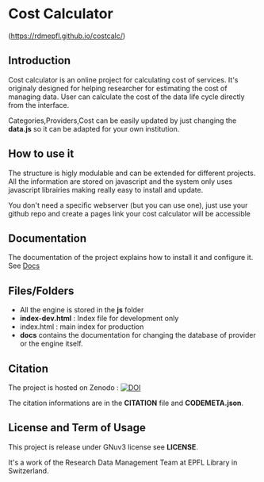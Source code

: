 Cost Calculator
============
(https://rdmepfl.github.io/costcalc/)

## Introduction

Cost calculator is an online project for calculating cost of services. 
It's originaly designed for helping researcher for estimating the cost of managing data.
User can calculate the cost of the data life cycle directly from the interface. 

Categories,Providers,Cost can be easily updated by just changing the **data.js** so it can be adapted for your own institution. 

## How to use it

The structure is higly modulable and can be extended for different projects. 
All the information are stored on javascript and the system only uses javascript 
librairies making really easy to install and update.

You don't need a specific webserver (but you can use one), just use your github repo 
and create a pages link your cost calculator will be accessible

## Documentation

The documentation of the project explains how to install it and configure it. See [Docs](./Docs)

## Files/Folders

* All the engine is stored in the **js** folder
* __index-dev.html__ : Index file for development only
* index.html : main index for production
* **docs** contains the documentation for changing the database of provider or the engine itself. 


## Citation
The project is hosted on Zenodo : [![DOI](https://zenodo.org/badge/DOI/10.5281/zenodo.1469034.svg)](https://doi.org/10.5281/zenodo.1469034)

The citation informations are in the __CITATION__ file and __CODEMETA.json__.

## License and Term of Usage

This project is release under GNuv3 license see __LICENSE__.

It's a work of the Research Data Management Team at EPFL Library in Switzerland.
